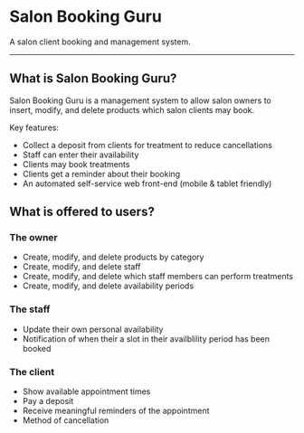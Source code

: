 # Salon Booking Guru

A salon client booking and management system.

---

## What is Salon Booking Guru?

Salon Booking Guru is a management system to allow salon owners to insert,
modify, and delete products which salon clients may book.

Key features:

- Collect a deposit from clients for treatment to reduce cancellations
- Staff can enter their availability
- Clients may book treatments
- Clients get a reminder about their booking
- An automated self-service web front-end (mobile & tablet friendly)

## What is offered to users?

### The owner
*  Create, modify, and delete products by category
*  Create, modify, and delete staff
*  Create, modify, and delete which staff members can perform treatments
*  Create, modify, and delete availability periods

### The staff
*  Update their own personal availability
*  Notification of when their a slot in their availblility period has been
booked

### The client
*  Show available appointment times
*  Pay a deposit
*  Receive meaningful reminders of the appointment
*  Method of cancellation
